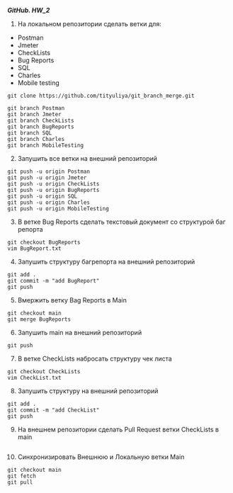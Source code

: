 ___GitHub. HW_2___

1. На локальном репозитории сделать ветки для:
- Postman
- Jmeter
- CheckLists 
- Bug Reports
- SQL
- Charles
- Mobile testing

```
git clone https://github.com/tityuliya/git_branch_merge.git

git branch Postman
git branch Jmeter
git branch CheckLists
git branch BugReports
git branch SQL
git branch Charles
git branch MobileTesting
```

2. Запушить все ветки на внешний репозиторий
```
git push -u origin Postman
git push -u origin Jmeter
git push -u origin CheckLists
git push -u origin BugReports
git push -u origin SQL
git push -u origin Charles
git push -u origin MobileTesting
```

3. В ветке Bug Reports сделать текстовый документ со структурой баг репорта
```
git checkout BugReports
vim BugReport.txt
```

4. Запушить структуру багрепорта на внешний репозиторий
```
git add .
git commit -m "add BugReport"
git push
```

5. Вмержить ветку Bag Reports в Main
```
git checkout main
git merge BugReports
```

6. Запушить main на внешний репозиторий
```
git push
```

7. В ветке CheckLists набросать структуру чек листа
```
git checkout CheckLists
vim CheckList.txt
```

8. Запушить структуру на внешний репозиторий
```
git add .
git commit -m "add CheckList"
git push
```

9. На внешнем репозитории сделать Pull Request ветки CheckLists в main
```

```

10. Синхронизировать Внешнюю и Локальную ветки Main
```
git checkout main
git fetch
git pull
```
